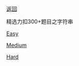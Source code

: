 [返回](Doc/Knowledge/算法/LeetCode题解/README.md)

精选力扣300+题目之字符串

[Easy](#easy)

[Medium](#medium)

[Hard](#hard)



